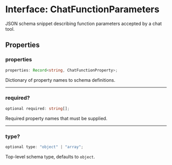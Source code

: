 # Interface: ChatFunctionParameters

JSON schema snippet describing function parameters accepted by a chat tool.

## Properties

### properties

```ts
properties: Record<string, ChatFunctionProperty>;
```

Dictionary of property names to schema definitions.

***

### required?

```ts
optional required: string[];
```

Required property names that must be supplied.

***

### type?

```ts
optional type: "object" | "array";
```

Top-level schema type, defaults to `object`.
